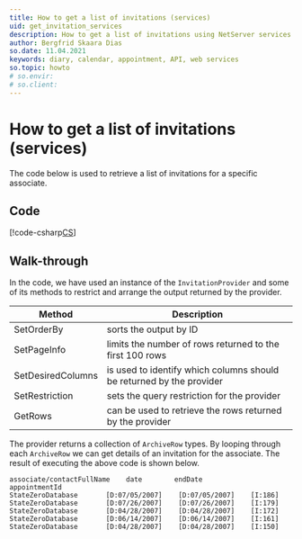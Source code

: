 ```yaml
---
title: How to get a list of invitations (services)
uid: get_invitation_services
description: How to get a list of invitations using NetServer services
author: Bergfrid Skaara Dias
so.date: 11.04.2021
keywords: diary, calendar, appointment, API, web services
so.topic: howto
# so.envir:
# so.client:
---
```


# How to get a list of invitations (services)

The code below is used to retrieve a list of invitations for a specific associate.

## Code

[!code-csharp[CS](includes/get-invitations-services.cs)]

## Walk-through

In the code, we have used an instance of the `InvitationProvider` and some of its methods to restrict and arrange the output returned by the provider.

| Method | Description |
|---|---|
| SetOrderBy | sorts the output by ID |
| SetPageInfo | limits the number of rows returned to the first 100 rows |
| SetDesiredColumns | is used to identify which columns should be returned by the provider |
| SetRestriction | sets the query restriction for the provider |
| GetRows | can be used to retrieve the rows returned by the provider |

The provider returns a collection of `ArchiveRow` types. By looping through each `ArchiveRow` we can get details of an invitation for the associate. The result of executing the above code is shown below.

```text
associate/contactFullName    date        endDate           appointmentId
StateZeroDatabase       [D:07/05/2007]    [D:07/05/2007]    [I:186]
StateZeroDatabase       [D:07/26/2007]    [D:07/26/2007]    [I:179]
StateZeroDatabase       [D:04/28/2007]    [D:04/28/2007]    [I:172]
StateZeroDatabase       [D:06/14/2007]    [D:06/14/2007]    [I:161]
StateZeroDatabase       [D:04/28/2007]    [D:04/28/2007]    [I:150]
```
